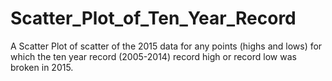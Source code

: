 # Scatter_Plot_of_Ten_Year_Record
A Scatter Plot of scatter of the 2015 data for any points (highs and lows) for which the ten year record (2005-2014) record high or record low was broken in 2015.
